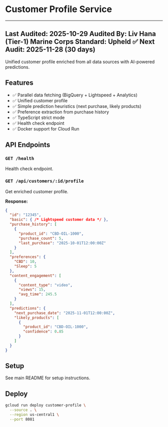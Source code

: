 # Customer Profile Service

---
**Last Audited:** 2025-10-29
**Audited By:** Liv Hana (Tier-1)
**Marine Corps Standard:** Upheld ✅
**Next Audit:** 2025-11-28 (30 days)
---


Unified customer profile enriched from all data sources with AI-powered predictions.

## Features

- ✅ Parallel data fetching (BigQuery + Lightspeed + Analytics)
- ✅ Unified customer profile
- ✅ Simple prediction heuristics (next purchase, likely products)
- ✅ Preference extraction from purchase history
- ✅ TypeScript strict mode
- ✅ Health check endpoint
- ✅ Docker support for Cloud Run

## API Endpoints

### `GET /health`

Health check endpoint.

### `GET /api/customers/:id/profile`

Get enriched customer profile.

**Response:**

```json
{
  "id": "12345",
  "basic": { /* Lightspeed customer data */ },
  "purchase_history": [
    {
      "product_id": "CBD-OIL-1000",
      "purchase_count": 5,
      "last_purchase": "2025-10-01T12:00:00Z"
    }
  ],
  "preferences": {
    "CBD": 10,
    "Sleep": 5
  },
  "content_engagement": [
    {
      "content_type": "video",
      "views": 15,
      "avg_time": 245.5
    }
  ],
  "predictions": {
    "next_purchase_date": "2025-11-01T12:00:00Z",
    "likely_products": [
      {
        "product_id": "CBD-OIL-1000",
        "confidence": 0.85
      }
    ]
  }
}
```

## Setup

See main README for setup instructions.

## Deploy

```bash
gcloud run deploy customer-profile \
  --source . \
  --region us-central1 \
  --port 8081
```
